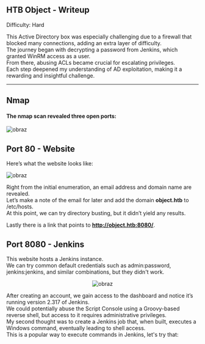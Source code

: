 ## HTB Object - Writeup

Difficulty: Hard

This Active Directory box was especially challenging due to a firewall that blocked many connections, adding an extra layer of difficulty.  
The journey began with decrypting a password from Jenkins, which granted WinRM access as a user.  
From there, abusing ACLs became crucial for escalating privileges.  
Each step deepened my understanding of AD exploitation, making it a rewarding and insightful challenge.  

---

## Nmap 

#### The nmap scan revealed three open ports:

![obraz](https://github.com/user-attachments/assets/efd1d3c9-feb6-4852-9cbe-d5584e14695f)


## Port 80 - Website 

Here’s what the website looks like:

![obraz](https://github.com/user-attachments/assets/282f048d-8c09-46d6-a32a-b91705981b8f)

Right from the initial enumeration, an email address and domain name are revealed.  
Let’s make a note of the email for later and add the domain **object.htb** to /etc/hosts.  
At this point, we can try directory busting, but it didn’t yield any results.  

Lastly there is a link that points to **http://object.htb:8080/**.
  
  
  
  

## Port 8080 - Jenkins

This website hosts a Jenkins instance.  
We can try common default credentials such as admin:password, jenkins:jenkins, and similar combinations, but they didn't work.


<p align="center">
  <img src="https://github.com/user-attachments/assets/3d1d8667-bbe8-443d-a48c-753cf09f64e4" alt="obraz">
</p>

After creating an account, we gain access to the dashboard and notice it’s running version 2.317 of Jenkins.  
We could potentially abuse the Script Console using a Groovy-based reverse shell, but access to it requires administrative privileges.  
My second thought was to create a Jenkins job that, when built, executes a Windows command, eventually leading to shell access.  
This is a popular way to execute commands in Jenkins, let's try that:



